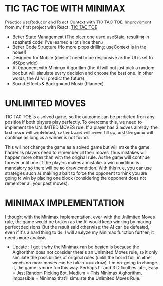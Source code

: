 # TIC TAC TOE WITH MINIMAX

Practice useReducer and React Context with TIC TAC TOE.
Improvement from my first project with React: [TIC TAC TOE](https://github.com/dimas-fahmi/tic-tac-toe)

- Better State Management (The older one used useState, resulting in spaghetti code! I've learned a lot since then.)
- Better Code Structure (No more props drilling; useContext is in the home!)
- Designed for Mobile (doesn't need to be responsive as the UI is set to 450px wide)
- AI Opponent with Minimax Algorithm (the AI will not just pick a random box but will simulate every decision and choose the best one. In other words, the AI will predict the future).
- Sound Effects & Background Music (Planned)

# UNLIMITED MOVES

TIC TAC TOE is a solved game, so the outcome can be predicted from any position if both players play perfectly. To overcome this, we need to implement the UNLIMITED MOVES rule. If a player has 3 moves already, the last move will be deleted, so the board will never fill up, and the game will continue as long as a winner is not found.

This will not change the game as a solved game but will make the game harder as players need to remember all their moves, thus mistakes will happen more often than with the original rule. As the game will continue forever until one of the players makes a mistake, a win condition is mandatory so there will be no draw condition. With this rule, you can use strategies such as making a bait to force the opponent to think you are going to win by placing one block (considering the opponent does not remember all your past moves).

# MINIMAX IMPLEMENTATION

I thought with the Minimax implementation, even with the Unlimited Moves rule, the game would be broken as the AI would keep winning by making perfect decisions. But the result said otherwise: the AI can be defeated, even if it's a hard thing to do. I will analyze my Minimax function further; it needs more analysis.

- Update : I get it why the Minimax can be beaten is because the Alghorithm does not consider there's an Unlimited Moves rule, so it only simulate the possibilities of original rules (untill the board full, in other words no more moves can be taken === draw). I'm not going to change it, the game is more fun this way. Perhaps I'll add 3 Dificulties later, Easy = Just Random Picking Bot, Medium = This Minimax Alghorithm, Impossible = Minimax that'll simulate the Unlimited Moves Rule.
